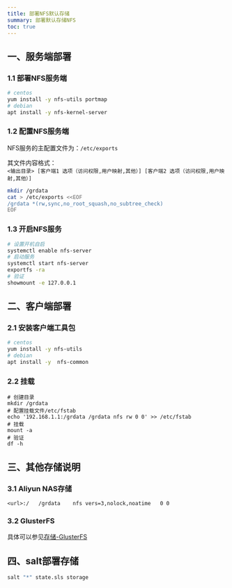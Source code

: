 ```yaml
--- 
title: 部署NFS默认存储
summary: 部署默认存储NFS
toc: true 
---
```


## 一、服务端部署

### 1.1 部署NFS服务端

```bash
# centos 
yum install -y nfs-utils portmap
# debian
apt install -y nfs-kernel-server
```

### 1.2 配置NFS服务端

NFS服务的主配置文件为：`/etc/exports`

其文件内容格式：  
`<输出目录> [客户端1 选项（访问权限,用户映射,其他）] [客户端2 选项（访问权限,用户映射,其他）]`

```bash
mkdir /grdata
cat > /etc/exports <<EOF
/grdata *(rw,sync,no_root_squash,no_subtree_check)
EOF
```

### 1.3 开启NFS服务

```bash
# 设置开机自启
systemctl enable nfs-server
# 启动服务
systemctl start nfs-server
exportfs -ra
# 验证
showmount -e 127.0.0.1
```

## 二、客户端部署

### 2.1 安装客户端工具包

```bash
# centos 
yum install -y nfs-utils
# debian
apt install -y  nfs-common
```

### 2.2 挂载

```
# 创建目录
mkdir /grdata
# 配置挂载文件/etc/fstab
echo '192.168.1.1:/grdata /grdata nfs rw 0 0' >> /etc/fstab
# 挂载
mount -a
# 验证 
df -h
```

## 三、其他存储说明

### 3.1 Aliyun NAS存储

```
<url>:/   /grdata    nfs vers=3,nolock,noatime   0 0
```

### 3.2 GlusterFS

具体可以参见[存储-GlusterFS](../storage/GlusterFS/introduce.html)

## 四、salt部署存储

```bash
salt "*" state.sls storage
```